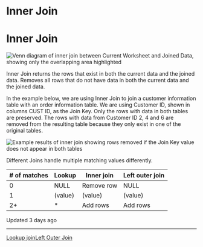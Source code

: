 # Inner Join

# Inner Join

![Venn diagram of inner join between Current Worksheet and Joined Data, showing only the overlapping area highlighted](https://files.readme.io/9c226e4-Inner_Join.png)

Inner Join returns the rows that exist in both the current data and the joined data. Removes all rows that do not have data in both the current data and the joined data.

In the example below, we are using Inner Join to join a customer information table with an order information table. We are using Customer ID, shown in columns CUST ID, as the Join Key. Only the rows with data in both tables are preserved. The rows with data from Customer ID 2, 4 and 6 are removed from the resulting table because they only exist in one of the original tables.

![Example results of inner join showing rows removed if the Join Key value does not appear in both tables](https://files.readme.io/d25e996-IJ_table.png)

Different Joins handle multiple matching values differently.

| # of matches | Lookup | Inner join | Left outer join |
| --- | --- | --- | --- |
| 0 | NULL | Remove row | NULL |
| 1 | (value) | (value) | (value) |
| 2+ | \* | Add rows | Add rows |

Updated 3 days ago

---

[Lookup join](/docs/lookup-join)[Left Outer Join](/docs/left-outer-join)